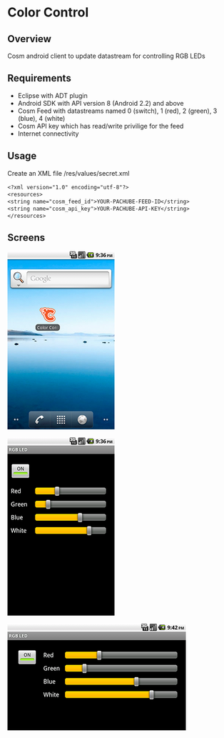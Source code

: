 # Color Control
## Overview
Cosm android client to update datastream for controlling RGB LEDs

## Requirements
* Eclipse with ADT plugin
* Android SDK with API version 8 (Android 2.2) and above
* Cosm Feed with datastreams named 0 (switch), 1 (red), 2 (green), 3 (blue), 4 (white)
* Cosm API key which has read/write privilige for the feed
* Internet connectivity

## Usage
Create an XML file /res/values/secret.xml

    <?xml version="1.0" encoding="utf-8"?>
    <resources>
    <string name="cosm_feed_id">YOUR-PACHUBE-FEED-ID</string>
    <string name="cosm_api_key">YOUR-PACHUBE-API-KEY</string>
    </resources>

## Screens
![Screenshot 1](https://github.com/outofjungle/ColorControl/raw/master/Screenshot-1.png)

![Screenshot 2](https://github.com/outofjungle/ColorControl/raw/master/Screenshot-2.png)

![Screenshot 3](https://github.com/outofjungle/ColorControl/raw/master/Screenshot-3.png)


